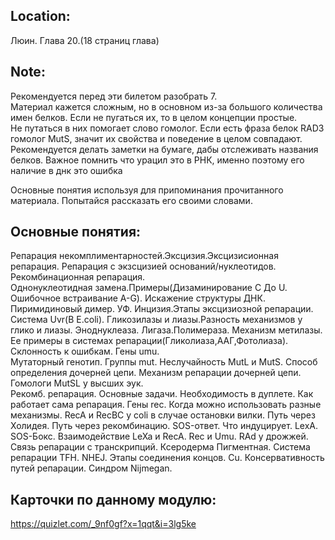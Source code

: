 ## Location:
Люин. Глава 20.(18 страниц глава)

## Note:
  Рекомендуется перед эти билетом разобрать 7.  
  Материал кажется сложным, но в основном из-за большого количества имен белков. Если не пугаться их, то в целом концепции простые.  
  Не путаться в них помогает слово гомолог. Если есть фраза белок RAD3 гомолог MutS, значит их свойства и поведение в целом совпадают.  
  Рекомендуется делать заметки на бумаге, дабы отслеживать названия белков.
  Важное помнить что урацил это в РНК, именно поэтому его наличие в днк это ошибка


Основные понятия используя для припоминания прочитанного материала.
Попытайся рассказать его своими словами.

## Основные понятия:
Репарация некомплиментарностей.Эксцизия.Эксцизисионная репарация. Репарация с экзсцизией оснований/нуклеотидов. Рекомбинационная репарация.  
Однонуклеотидная замена.Примеры(Дизаминирование C До U. Ошибочное встраивание A-G). Искажение структуры ДНК. Пиримидиновый димер. УФ. Инцизия.Этапы эксцизиозной репарации.  
Система Uvr(В E.coli). Гликозилазы и лиазы.Разность механизмов у глико и лиазы. Эноднуклеаза. Лигаза.Полимераза.  Механизм метилазы. Ее примеры в системах репарации(Гликолиаза,ААГ,Фотолиаза). Склонность к ошибкам. Гены umu.  
Мутаторный генотип. Группы mut. Неслучайность MutL и MutS. Способ определения дочерней цепи. Механизм репарации дочерней цепи. Гомологи MutSL у высших эук.   
Рекомб. репарация. Основные задачи. Необходимость в дуплете. Как работает сама репарация. Гены rec. Когда можно использовать разные механизмы. RecA и RecBC у coli в случае остановки вилки. Путь через Холидея. Путь через рекомбинацию. SOS-ответ. Что индуцирует. LexA. SOS-Бокс. Взаимодействие LeXa и RecA. Rec и Umu. 
RAd у дрожжей. Связь репарации с транскрипций. Ксеродерма Пигментная. Система репарации TFH.  NHEJ. Этапы соединения концов. Сu. Консервативность путей репарации. Синдром Nijmegan. 
## Карточки по данному модулю:

https://quizlet.com/_9nf0gf?x=1qqt&i=3lg5ke
